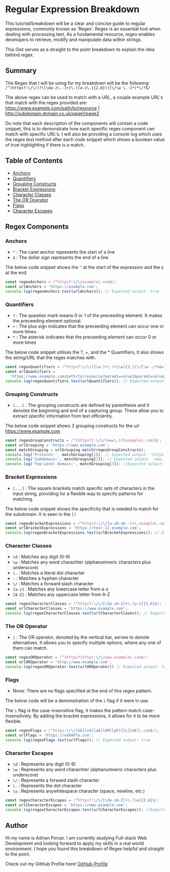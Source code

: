 # Regular Expression Breakdown

This tutorial/breakdown will be a clear and concise guide to regular expressions, commonly known as 'Regex'. Regex is an essential tool when dealing with processing text, As a fundamental resource, regex enables developers to retrieve, modify and manipulate data within strings.

This Gist serves as a straight to the point breakdown to explain the idea behind regex.

## Summary

The Regex that I will be using for my breakdown will be the following: `/^(https?:\/\/)?([\da-z\.-]+)\.([a-z\.]{2,6})([\/\w \.-]*)*\/?$/`

The above regex can be used to match with a URL, a couple example URL's that match with the regex provided are: https://www.example.com/path/to/resource | http://subdomain.domain.co.uk/page1/page2

Do note that each description of the components will contain a code snippet, this is to demonstrate how each specific regex component can match with specific URL's. I will also be providing a console log which uses the regex test method after each code snippet which shows a boolean value of true highlighting if there is a match.

## Table of Contents

- [Anchors](#anchors)
- [Quantifiers](#quantifiers)
- [Grouping Constructs](#grouping-constructs)
- [Bracket Expressions](#bracket-expressions)
- [Character Classes](#character-classes)
- [The OR Operator](#the-or-operator)
- [Flags](#flags)
- [Character Escapes](#character-escapes)

## Regex Components

### Anchors

- `^` : The caret anchor represents the start of a line
- `$` : The dollar sign represents the end of a line

The below code snippet shows the `^` at the start of the expression and the `$` at the end

```javascript
const regexAnchors = /^https?:\/\/example\.com$/;
const urlAnchors = 'https://example.com';
console.log(regexAnchors.test(urlAnchors)); // Expected output: true
```

### Quantifiers

- `?` : The question mark means 0 or 1 of the preceeding element. It makes the preceeding element optional.
- `+` : The plus sign indicates that the preceeding element can occur one or more times.
- `*` : The asterisk indicates that the preceeding element can occur 0 or more times

The below code snippet utilises the ?, +, and the \* Quantifiers, it also shows the string/URL that the regex matches with.

```javascript
const regexQuantifiers = /^https?:\/\/([\w-]+\.)+[\w]{2,}(\/[\w-./?%&=]*)?$/;
const urlQuantifiers =
  'https://www.example.com/path/to/resource?param1=value1&param2=value2';
console.log(regexQuantifiers.test(urlQuantifiers)); // Expected output: true
```


### Grouping Constructs

- `(...)` : The grouping constructs are defined by parenthesis and it denotes the beginning and end of a capturing group. These allow you to extract specific information from text efficiently.

The below code snippet shows 3 grouping constructs for the url https://www.example.com

```javascript
const regexGroupConstructs = /^(https?):\/\/(www\.)?(example\.com)$/;
const urlGrouping = 'https://www.example.com';
const matchGrouping = urlGrouping.match(regexGroupConstructs);
console.log('Protocol:', matchGrouping[1]); // Expected output: 'https'
console.log('Subdomain:', matchGrouping[2]); // Expected output: 'www.'
console.log('Top-Level Domain:', matchGrouping[3]); //Expected output: 'example.com'
```


### Bracket Expressions

- `[...]` : The square brackets match specific sets of characters in the input string, providing for a flexible way to specify patterns for matching.

The below code snippet shows the specificity that is needed to match for the subdomain. It is seen in the `[]`

```javascript
const regexBracketExpressions = /^https?:\/\/[a-z0-44.-]+\.example\.com$/;
const urlBracketExpressions = 'https://test-12.example.com';
console.log(regexBracketExpressions.test(urlBracketExpressions)); // Expected output: true
```


### Character Classes

- `\d` : Matches any digit (0-9)
- `\w` : Matches any word charachter (alphanumneric characters plus underscore)
- `\.` : Matches a literal dot character
- `-` : Matches a hyphen character
- `\/` : Matches a forward slash character
- `[a-z]` : Matches any lowercase letter from a-z
- `[A-Z]` : Matches any uppercase letter from A-Z



```javascript
const regexCharacterClasses = /^https?:\/\/[\da-zA-Z]+\.[a-z]{2,6}$/;
const urlCharacterClasses = 'https://www.example.com'; 
console.log(regexCharacterClasses.test(urlCharacterClases)); // Expected output: true
```


### The OR Operator

- `|` : The OR operator, denoted by the vertical bar, serves to denote alternatives. It allows you to specify multiple options, where any one of them can match.


```javascript
const regexOROperator = /^(https?|http):\/\/www.example\.com$/;
const urlOROperator = 'http://www.example.com';
console.log(regexOROperator.test(urlOROperator)) // Expected output: true
```


### Flags

- None: There are no flags specified at the end of this regex pattern.

The below code will be a demonstration of the `i` flag if it were in use.

The `i` flag is the case-insensitive flag, it makes the pattern match case-insensitively. By adding the bracket expressions, it allows for it to be more flexible.

```javascript
const regexFlags = /^https:\/\/[eE][xX][aA][mM][pP][lL][eE]\.com$/i;
const urlFlags = 'https://eXAmPle.com';
console.log(regexFlags.test(urlFlags)); // Expected output: true
```


### Character Escapes

- `\d` : Represents any digit (0-9)
- `\w` : Represents any word charachter (alphanumneric characters plus underscore)
- `\/` : Represents a forward slash character
- `\.` : Represents the dot character
- `\s` : Represents anywhitespace character (space, newline, etc.)


```javascript
const regexCharacterEscapes = /^https?:\/\/[\da-zA-Z]+\.[\w]{2,6}$/;
const urlCharacterEscapes = 'https://www.example.com';
console.log(regexCharacterEscapes.test(urlCharacterEscapes)); //Expected output: true
```


## Author

Hi my name is Adrian Ponze. I am currently studying Full-stack Web Development and looking forward to apply my skills in a real world environment. I hope you found this breakdown of Regex helpful and straight to the point.

Check out my GitHub Profile here! [GitHub-Profile](https://github.com/Y1va/)
